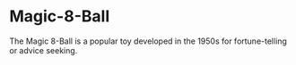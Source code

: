 # Magic-8-Ball
The Magic 8-Ball is a popular toy developed in the 1950s for fortune-telling or advice seeking.
